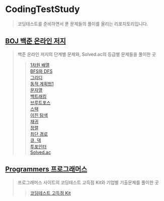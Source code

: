 # CodingTestStudy
> 코딩테스트를 준비하면서 푼 문제들의 풀이를 올리는 리포지토리입니다.  
> 
## [BOJ 백준 온라인 저지](https://www.acmicpc.net/)
> 백준 온라인 저지의 단계별 문제와, Solved.ac의 등급별 문제들을 풀이한 곳
>> [1차원 배열](https://github.com/Younggil-kim/CodingTestStudy/tree/master/BOJ/1%EC%B0%A8%EC%9B%90%20%EB%B0%B0%EC%97%B4)  
>> [BFS와 DFS](https://github.com/Younggil-kim/CodingTestStudy/tree/master/BOJ/BFS%EC%99%80%20DFS)  
>> [그리디](https://github.com/Younggil-kim/CodingTestStudy/tree/master/BOJ/%EA%B7%B8%EB%A6%AC%EB%94%94)  
>> [동적 계획법1](https://github.com/Younggil-kim/CodingTestStudy/tree/master/BOJ/%EB%8F%99%EC%A0%81%20%EA%B3%84%ED%9A%8D%EB%B2%95%201)  
>> [문자열](https://github.com/Younggil-kim/CodingTestStudy/tree/master/BOJ/%EB%AC%B8%EC%9E%90%EC%97%B4)  
>> [백트래킹](https://github.com/Younggil-kim/CodingTestStudy/tree/master/BOJ/%EB%B0%B1%ED%8A%B8%EB%9E%98%ED%82%B9)  
>> [브루트포스](https://github.com/Younggil-kim/CodingTestStudy/tree/master/BOJ/%EB%B8%8C%EB%A3%A8%ED%8A%B8%20%ED%8F%AC%EC%8A%A4)  
>> [스택](https://github.com/Younggil-kim/CodingTestStudy/tree/master/BOJ/%EC%8A%A4%ED%83%9D)  
>> [이진 탐색](https://github.com/Younggil-kim/CodingTestStudy/tree/master/BOJ/%EC%9D%B4%EC%A7%84%20%ED%83%90%EC%83%89)  
>> [재귀](https://github.com/Younggil-kim/CodingTestStudy/tree/master/BOJ/%EC%9E%AC%EA%B7%80)  
>> [정렬](https://github.com/Younggil-kim/CodingTestStudy/tree/master/BOJ/%EC%A0%95%EB%A0%AC)  
>> [최단 경로](https://github.com/Younggil-kim/CodingTestStudy/tree/master/BOJ/%EC%B5%9C%EB%8B%A8%20%EA%B2%BD%EB%A1%9C)  
>> [큐, 덱](https://github.com/Younggil-kim/CodingTestStudy/tree/master/BOJ/%ED%81%90%2C%EB%8D%B1)  
>> [투포인터](https://github.com/Younggil-kim/CodingTestStudy/tree/master/BOJ/%ED%88%AC%ED%8F%AC%EC%9D%B8%ED%84%B0)  
>> [Solved.ac](https://github.com/Younggil-kim/CodingTestStudy/tree/master/BOJ/solved.ac)  

## [Programmers 프로그래머스](https://programmers.co.kr/)
> 프로그래머스 사이트의 코딩테스트 고득점 Kit와 기업별 기출문제를 풀이한 곳  
>> [코딩테스트 고득점 Kit](https://github.com/Younggil-kim/CodingTestStudy/tree/master/Programmers/%EC%BD%94%EB%94%A9%ED%85%8C%EC%8A%A4%ED%8A%B8%20%EA%B3%A0%EB%93%9D%EC%A0%90%20Kit)
